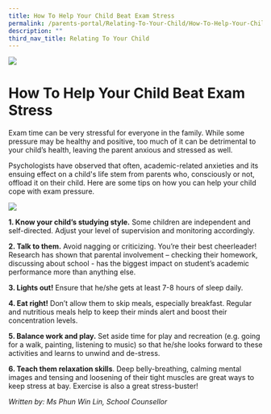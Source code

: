 ```yaml
---
title: How To Help Your Child Beat Exam Stress
permalink: /parents-portal/Relating-To-Your-Child/How-To-Help-Your-Child-Beat-Exam-Stress/
description: ""
third_nav_title: Relating To Your Child
---
```

![](/images/banner.gif)

How To Help Your Child Beat Exam Stress
=======================================

Exam time can be very stressful for everyone in the family. While some pressure may be healthy and positive, too much of it can be detrimental to your child’s health, leaving the parent anxious and stressed as well.   

  

Psychologists have observed that often, academic-related anxieties and its ensuing effect on a child's life stem from parents who, consciously or not, offload it on their child. Here are some tips on how you can help your child cope with exam pressure.

![](/images/Help2.jpeg)


**1\. Know your child’s studying style.** Some children are independent and self-directed. Adjust your level of supervision and monitoring accordingly.

  

**2\. Talk to them.** Avoid nagging or criticizing. You’re their best cheerleader! Research has shown that parental involvement – checking their homework, discussing about school - has the biggest impact on student’s academic performance more than anything else.

  

**3\. Lights out!** Ensure that he/she gets at least 7-8 hours of sleep daily.

  

**4\. Eat right!** Don’t allow them to skip meals, especially breakfast. Regular and nutritious meals help to keep their minds alert and boost their concentration levels.

  

**5\. Balance work and play.** Set aside time for play and recreation (e.g. going for a walk, painting, listening to music) so that he/she looks forward to these activities and learns to unwind and de-stress.

  

**6\. Teach them relaxation skills**. Deep belly-breathing, calming mental images and tensing and loosening of their tight muscles are great ways to keep stress at bay. Exercise is also a great stress-buster!

_Written by: Ms Phun Win Lin, School Counsellor_